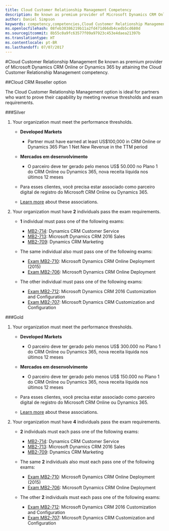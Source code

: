 ```yaml
---
title: Cloud Customer Relationship Management Competency
description: Be known as premium provider of Microsoft Dynamics CRM Online or Dynamics 365 by attaining the Cloud Customer Relationship Management competency.
author: Daniel Simpson
keywords: competency,competencies,Cloud Customer Relationship Management
ms.openlocfilehash: 08feb30386219b11a2fd471d66db4cedb5cd680d
ms.sourcegitcommit: 8b55c0a9fc63577f09a97923c453e4daea21397b
ms.translationtype: HT
ms.contentlocale: pt-BR
ms.lasthandoff: 07/07/2017
---
```

#<a name="cloud-customer-relationship-management"></a>Cloud Customer Relationship Management
Be known as premium provider of Microsoft Dynamics CRM Online or Dynamics 365 by attaining the Cloud Customer Relationship Management competency.

##<a name="cloud-crm-reseller-option"></a>Cloud CRM Reseller option

The Cloud Customer Relationship Management option is ideal for partners who want to prove their capability by meeting revenue thresholds and exam requirements. 

###<a name="silver"></a>Silver

1. Your organization must meet the performance thresholds.

    - **Developed Markets**
        - Partner must have earned at least US$100,000 in CRM Online or Dynamics 365 Plan 1 Net New Revenue in the TTM period

    - **Mercados em desenvolvimento**
        - O parceiro deve ter gerado pelo menos US$ 50.000 no Plano 1 do CRM Online ou Dynamics 365, nova receita líquida nos últimos 12 meses

    - Para esses clientes, você precisa estar associado como parceiro digital de registro do Microsoft CRM Online ou Dynamics 365.
    - [Learn more](https://partner.microsoft.com/en-us/membership/digital-partner-of-record) about these associations.  
  
2. Your organization must have **2** individuals pass the exam requirements.

    - **1** individual must pass one of the following exams:
        - [MB2-714](https://www.microsoft.com/en-us/learning/exam-mb2-714.aspx): Dynamics CRM Customer Service
        - [MB2-713](https://www.microsoft.com/en-us/learning/exam-mb2-713.aspx): Microsoft Dynamics CRM 2016 Sales
        - [MB2-709](https://www.microsoft.com/en-us/learning/exam-mb2-709.aspx): Dynamics CRM Marketing 

    - The same individual also must pass one of the following exams:
        - [Exam MB2-710](https://www.microsoft.com/en-us/learning/exam-mb2-710.aspx): Microsoft Dynamics CRM Online Deployment (2015)
        - [Exam MB2-706](https://www.microsoft.com/en-us/learning/exam-mb2-706.aspx): Microsoft Dynamics CRM Online Deployment
        
    - The other individual must pass one of the following exams:
        - [Exam MB2-712](https://www.microsoft.com/en-us/learning/exam-mb2-712.aspx): Microsoft Dynamics CRM 2016 Customization and Configuration
        - [Exam MB2-707](https://www.microsoft.com/en-us/learning/exam-mb2-707.aspx): Microsoft Dynamics CRM Customization and Configuration


###<a name="gold"></a>Gold

1. Your organization must meet the performance thresholds.

    - **Developed Markets**
    
        - O parceiro deve ter gerado pelo menos US$ 300.000 no Plano 1 do CRM Online ou Dynamics 365, nova receita líquida nos últimos 12 meses
     
    - **Mercados em desenvolvimento**

        - O parceiro deve ter gerado pelo menos US$ 150.000 no Plano 1 do CRM Online ou Dynamics 365, nova receita líquida nos últimos 12 meses

    - Para esses clientes, você precisa estar associado como parceiro digital de registro do Microsoft CRM Online ou Dynamics 365.
    - [Learn more](https://partner.microsoft.com/en-us/membership/digital-partner-of-record) about these associations.  


2. Your organization must have **4** individuals pass the exam requirements.

    - **2** individuals must each pass one of the following exams:
        - [MB2-714](https://www.microsoft.com/en-us/learning/exam-mb2-714.aspx): Dynamics CRM Customer Service
        - [MB2-713](https://www.microsoft.com/en-us/learning/exam-mb2-713.aspx): Microsoft Dynamics CRM 2016 Sales
        - [MB2-709](https://www.microsoft.com/en-us/learning/exam-mb2-709.aspx): Dynamics CRM Marketing 

    - The same **2** individuals also must each pass one of the following exams:
        - [Exam MB2-710](https://www.microsoft.com/en-us/learning/exam-mb2-710.aspx): Microsoft Dynamics CRM Online Deployment (2015)
        - [Exam MB2-706](https://www.microsoft.com/en-us/learning/exam-mb2-706.aspx): Microsoft Dynamics CRM Online Deployment

    - The other **2** individuals must each pass one of the following exams:
        - [Exam MB2-712](https://www.microsoft.com/en-us/learning/exam-mb2-712.aspx): Microsoft Dynamics CRM 2016 Customization and Configuration
        - [Exam MB2-707](https://www.microsoft.com/en-us/learning/exam-mb2-707.aspx): Microsoft Dynamics CRM Customization and Configuration
